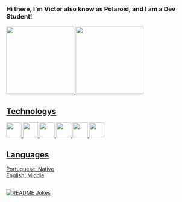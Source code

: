 <h3 align="left">Hi there, I'm Victor also know as Polaroid, and I am a Dev Student!</h2>

<div>
<a href="https://github.com/Polaroid399">
<img loading="lazy" height="180em" src="https://github-readme-stats.vercel.app/api/top-langs/?username=Polaroid339&layout=compact&langs_count=7&theme=chartreuse-dark"/>
<img loading="lazy" height="180em" src="https://github-readme-stats.vercel.app/api?username=Polaroid339&show_icons=true&theme=chartreuse-dark&include_all_commits=true&count_private=true"/>
</div>

## Technologys

<img loading="lazy" src="https://static-00.iconduck.com/assets.00/python-icon-2048x2037-lpg0vgkm.png" width="40" height="40"/> <img loading="lazy" src="https://cdn-icons-png.flaticon.com/512/732/732212.png" width="40" height="40"/> <img loading="lazy" src="https://cdn-icons-png.flaticon.com/512/732/732190.png" width="40" height="40"/> <img loading="lazy" src="https://static-00.iconduck.com/assets.00/javascript-js-icon-2048x2048-nyxvtvk0.png" width="40" height="40"/> <img loading="lazy" src="https://cdn-icons-png.flaticon.com/512/5968/5968282.png" width="40" height="40"/> <img loading="lazy" src="https://upload.wikimedia.org/wikipedia/commons/thumb/1/18/ISO_C%2B%2B_Logo.svg/1200px-ISO_C%2B%2B_Logo.svg.png" width="40" height="40"/>

## Languages
Portuguese: Native <br>
English: Middle

##

<a href="https://readme-jokes.vercel.app"><img align="center" src="https://readme-jokes.vercel.app/api" alt="README Jokes"></a>
